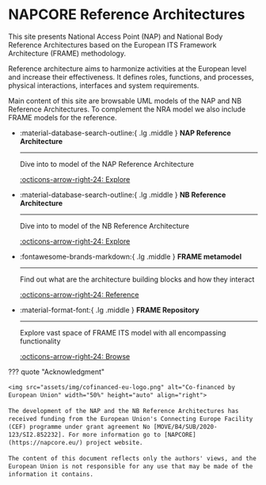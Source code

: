 # NAPCORE Reference Architectures

This site presents National Access Point (NAP) and National Body Reference Architectures based on the European ITS Framework Architecture (FRAME) methodology.

Reference architecture  aims to harmonize  activities at the European level and increase their effectiveness. It defines roles, functions, and processes, physical interactions, interfaces and system requirements.

Main content of this site are browsable UML models of the NAP and NB Reference Architectures. To complement the NRA model we also include FRAME models for the reference. 

<div class="grid cards" markdown>

-   :material-database-search-outline:{ .lg .middle } __NAP Reference Architecture__

    ---

    Dive into to model of the NAP Reference Architecture

    [:octicons-arrow-right-24: Explore](uml/nap_architecture.md)

-   :material-database-search-outline:{ .lg .middle } __NB Reference Architecture__

    ---

    Dive into to model of the NB Reference Architecture

    [:octicons-arrow-right-24: Explore](uml/nb_architecture.md)
	
-   :fontawesome-brands-markdown:{ .lg .middle } __FRAME metamodel__

    ---

    Find out what are the architecture building blocks and how they interact

    [:octicons-arrow-right-24: Reference](uml/frame_metamodel.md)

-   :material-format-font:{ .lg .middle } __FRAME Repository__

    ---

    Explore vast space of FRAME ITS model with all encompassing functionality

    [:octicons-arrow-right-24: Browse](uml/frame_repository.md)


</div>

??? quote "Acknowledgment"

	<img src="assets/img/cofinanced-eu-logo.png" alt="Co-financed by European Union" width="50%" height="auto" align="right">

	The development of the NAP and the NB Reference Architectures has received funding from the European Union's Connecting Europe Facility (CEF) programme under grant agreement No [MOVE/B4/SUB/2020-123/SI2.852232]. For more information go to [NAPCORE](https://napcore.eu/) project website.

	The content of this document reflects only the authors' views, and the European Union is not responsible for any use that may be made of the information it contains.